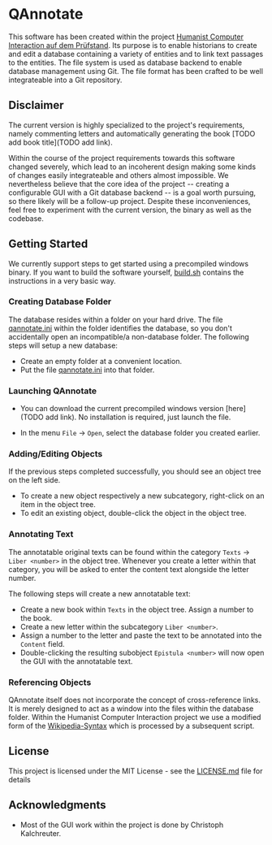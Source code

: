 # QAnnotate

This software has been created within the project [Humanist Computer Interaction auf dem Prüfstand](https://humanist.hs-mainz.de).
Its purpose is to enable historians to create and edit a database containing a variety of entities and to link text passages to the entities.
The file system is used as database backend to enable database management using Git. The file format has been crafted
to be well integrateable into a Git repository.

## Disclaimer

The current version is highly specialized to the project's requirements,
namely commenting letters and automatically generating the book [TODO add book title](TODO add link).

Within the course of the project requirements towards this software changed severely, which lead to an
incoherent design making some kinds of changes easily integrateable and others almost impossible.
We nevertheless believe that the core idea of the project -- creating a configurable GUI with a Git database backend --
is a goal worth pursuing, so there likely will be a follow-up project.
Despite these inconveniences, feel free to experiment with the current version, the binary as well as the codebase.

## Getting Started

We currently support steps to get started using a precompiled windows binary. If you want to build the software yourself,
[build.sh](build.sh) contains the instructions in a very basic way.

### Creating Database Folder

The database resides within a folder on your hard drive. The file [qannotate.ini](qannotate.ini) within the folder
identifies the database, so you don't accidentally open an incompatible/a non-database folder. The following steps will
setup a new database:

* Create an empty folder at a convenient location.
* Put the file [qannotate.ini](qannotate.ini) into that folder.

### Launching QAnnotate

* You can download the current precompiled windows version [here](TODO add link). No installation is required,
just launch the file.

* In the menu ``File`` &rarr; ``Open``, select the database folder you created earlier.

### Adding/Editing Objects

If the previous steps completed successfully, you should see an object tree on the left side.

* To create a new object respectively a new subcategory, right-click on an item in the object tree.
* To edit an existing object, double-click the object in the object tree.

### Annotating Text

The annotatable original texts can be found within the category ``Texts`` &rarr; ``Liber <number>`` in the object tree.
Whenever you create a letter within that category, you will be asked to enter the content text alongside the letter number.

The following steps will create a new annotatable text:

* Create a new book within ``Texts`` in the object tree. Assign a number to the book.
* Create a new letter within the subcategory ``Liber <number>``.
* Assign a number to the letter and paste the text to be annotated into the ``Content`` field.
* Double-clicking the resulting subobject ``Epistula <number>`` will now open the GUI with the annotatable text.

### Referencing Objects

QAnnotate itself does not incorporate the concept of cross-reference links. It is merely designed
to act as a window into the files within the database folder. Within the Humanist Computer Interaction project
we use a modified form of the [Wikipedia-Syntax](https://meta.wikimedia.org/wiki/Wiki_syntax) which is processed
by a subsequent script.

## License
This project is licensed under the MIT License - see the [LICENSE.md](LICENSE.md) file for details

## Acknowledgments
* Most of the GUI work within the project is done by Christoph Kalchreuter.
